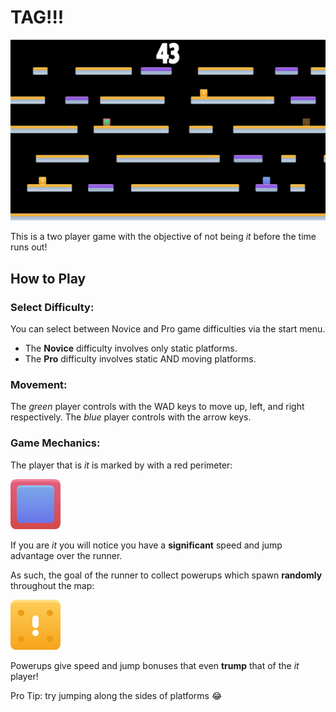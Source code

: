# TAG!!!

![game_screenshot](assets/images/game.png)

This is a two player game with the objective of not being *it* before the time runs out!

## How to Play

### Select Difficulty:

You can select between Novice and Pro game difficulties via the start menu. 
- The **Novice** difficulty involves only static platforms.
- The **Pro** difficulty involves static AND moving platforms.

### Movement:

The *green* player controls with the WAD keys to move up, left, and right respectively. The *blue* player controls with
the arrow keys. 

### Game Mechanics:

The player that is *it* is marked by with a red perimeter:

![it_player_example](assets/images/blue_it_body.png)

If you are *it* you will notice you have a **significant** speed and jump advantage over the runner. 

As such, the goal of the runner to collect powerups which spawn **randomly** throughout the map:

![powerup_example](assets/images/tile_exclamation.png)

Powerups give speed and jump bonuses that even **trump** that of the *it* player! 

Pro Tip: try jumping along the sides of platforms :joy: